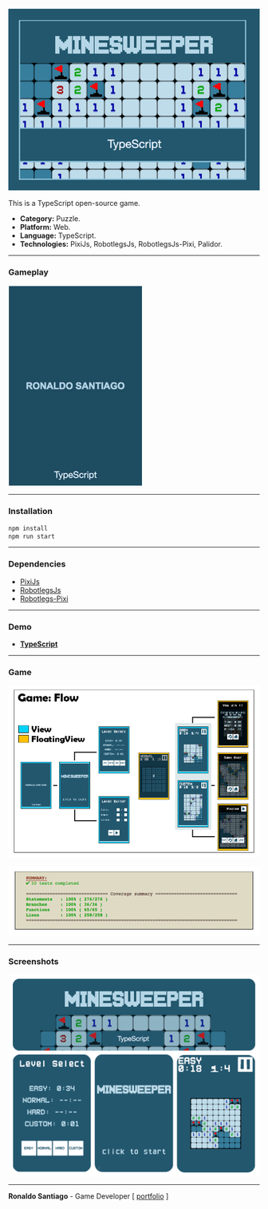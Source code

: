 ![cover](img_cover_minesweeper_ts.png)

This is a TypeScript open-source game.

+ **Category:** Puzzle.
+ **Platform:** Web.
+ **Language:** TypeScript.
+ **Technologies:** PixiJs, RobotlegsJs, RobotlegsJs-Pixi, Palidor.

* * *

### Gameplay

![gif_ts](gif_minesweeper_ts_demo.gif)

* * *

### Installation

```
npm install
npm run start
```

* * *

### Dependencies

+ [PixiJs](http://www.pixijs.com/)
+ [RobotlegsJs](https://github.com/RobotlegsJS/RobotlegsJS)
+ [Robotlegs-Pixi](https://github.com/RobotlegsJS/RobotlegsJS-Pixi)

* * *

### Demo
+ **[TypeScript](https://ronaldosetzer.github.io/portfolio/open_source/minesweeper_ts/)**

* * *

### Game

![screenshot01](img_ss_minesweeper_ts_01.png)

![screenshot02](img_ss_minesweeper_ts_02.png)


* * *

### Screenshots
![screenshot01](img_game_minesweeper_ts.png)
* * *

**Ronaldo Santiago**  - Game Developer [ [portfolio](https://ronaldosetzer.github.io/portfolio/) ]
